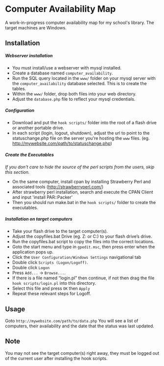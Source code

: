 # Computer Availability Map
A  work-in-progress computer availability map for my school's library.
The target machines are Windows.

## Installation
##### Webserver installation
- You must install/use a webserver with mysql installed.
- Create a database named `computer_availability`.
- Run the SQL query located in the `www/` folder on your mysql server with the `computer_availability` database selected. This is to create the tables.
- Within the `www/` folder, drop both files into your web directory.
- Adjust the `database.php` file to reflect your mysql credentials.

##### Configuration
- Download and put the `hook scripts/` folder into the root of a flash drive or another portable drive.
- In each script (login, logout, shutdown), adjust the url to point to the statuschange.php file on the server you're hosting the `www` files. (eg. http://mywebsite.com/path/to/statuschange.php)

##### Create the Executables
*If you don't care to hide the source of the perl scripts from the users, skip this section.*


- On the same computer, install cpan by installing Strawberry Perl and associated tools (http://strawberryperl.com/)
- After strawberry perl installation, search and execute the CPAN Client and input 'install PAR::Packer'
- Then you should run make.bat in the `hook scripts/` folder to create the executables.

##### Installation on target computers

- Take your flash drive to the target computer(s).
- Adjust the copyfiles.bat Drive (eg. Z: or C:) to your flash drive’s drive.
- Run the copyfiles.bat script to copy the files into the correct locations.
- Goto the start menu and type in `gpedit.msc`, then press enter when the application pops up.
- Click the `User Configuration/Windows Settings` navigational tab
- Double click `Scripts (Logon/Logoff)`.
- Double click `Logon`
- Press `Add...` -> `Browse...`.
- If there is a file named “login.pl” then continue, if not then drag the file `hook scripts/login.pl` into this directory.
- Select this file and press `OK` then `Apply`
- Repeat these relevant steps for Logoff.

## Usage
Goto `http://mywebsite.com/path/to/data.php`
You will see a list of computers, their availability and the date that the status was last updated.

## Note
You may not see the target computer(s) right away, they must be logged out of the current user after installing the hook scripts.

